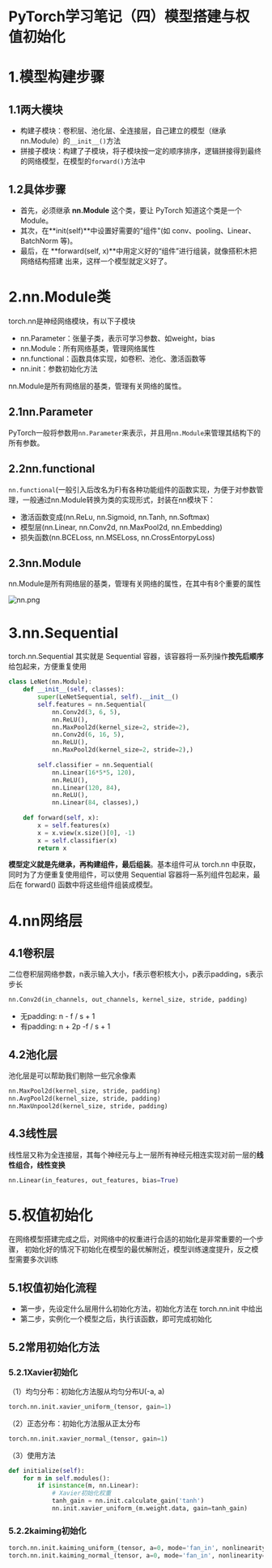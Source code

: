 # PyTorch学习笔记（四）模型搭建与权值初始化


# 1.模型构建步骤

## 1.1两大模块

- 构建子模块：卷积层、池化层、全连接层，自己建立的模型（继承nn.Module）的`__init__()`方法
- 拼接子模块：构建了子模块，将子模块按一定的顺序排序，逻辑拼接得到最终的网络模型，在模型的`forward()`方法中

## 1.2具体步骤

- 首先，必须继承 **nn.Module** 这个类，要让 PyTorch 知道这个类是一个 Module。
- 其次，在**init(self)**中设置好需要的“组件"(如 conv、pooling、Linear、BatchNorm 等)。 
- 最后，在 **forward(self, x)**中用定义好的“组件”进行组装，就像搭积木把网络结构搭建 出来，这样一个模型就定义好了。

# 2.nn.Module类

torch.nn是神经网络模块，有以下子模块

- nn.Parameter：张量子类，表示可学习参数、如weight，bias
- nn.Module：所有网络基类，管理网络属性
- nn.functional：函数具体实现，如卷积、池化、激活函数等
- nn.init：参数初始化方法

nn.Module是所有网络层的基类，管理有关网络的属性。

## 2.1nn.Parameter

PyTorch一般将参数用`nn.Parameter`来表示，并且用`nn.Module`来管理其结构下的所有参数。

## 2.2nn.functional

`nn.functional`(一般引入后改名为F)有各种功能组件的函数实现，为便于对参数管理，一般通过nn.Module转换为类的实现形式，封装在nn模块下：

- 激活函数变成(nn.ReLu, nn.Sigmoid, nn.Tanh, nn.Softmax)
- 模型层(nn.Linear, nn.Conv2d, nn.MaxPool2d, nn.Embedding)
- 损失函数(nn.BCELoss, nn.MSELoss, nn.CrossEntorpyLoss)

## 2.3nn.Module

nn.Module是所有网络层的基类，管理有关网络的属性，在其中有8个重要的属性

![nn.png](https://s1.imagehub.cc/images/2021/10/20/nn.png)

# 3.nn.Sequential

torch.nn.Sequential 其实就是 Sequential 容器，该容器将一系列操作**按先后顺序**给包起来，方便重复使用

```python
class LeNet(nn.Module):
	def __init__(self, classes):
		super(LeNetSequential, self).__init__()
	    self.features = nn.Sequential(
	        nn.Conv2d(3, 6, 5),
	        nn.ReLU(),
	        nn.MaxPool2d(kernel_size=2, stride=2),
	        nn.Conv2d(6, 16, 5),
	        nn.ReLU(),
	        nn.MaxPool2d(kernel_size=2, stride=2),)
	
	    self.classifier = nn.Sequential(
	        nn.Linear(16*5*5, 120),
	        nn.ReLU(),
	        nn.Linear(120, 84),
	        nn.ReLU(),
	        nn.Linear(84, classes),)
	
	def forward(self, x):
	    x = self.features(x)
	    x = x.view(x.size()[0], -1)
	    x = self.classifier(x)
	    return x
```

**模型定义就是先继承，再构建组件，最后组装**。基本组件可从 torch.nn 中获取，同时为了方便重复使用组件，可以使用 Sequential 容器将一系列组件包起来，最后在 forward() 函数中将这些组件组装成模型。

# 4.nn网络层

## 4.1卷积层

二位卷积层网络参数，n表示输入大小，f表示卷积核大小，p表示padding，s表示步长

```python
nn.Conv2d(in_channels, out_channels, kernel_size, stride, padding)
```

- 无padding: n - f / s + 1
- 有padding: n + 2p -f / s + 1

## 4.2池化层

池化层是可以帮助我们剔除一些冗余像素

```python
nn.MaxPool2d(kernel_size, stride, padding)
nn.AvgPool2d(kernel_size, stride, padding)
nn.MaxUnpool2d(kernel_size, stride, padding)
```

## 4.3线性层

线性层又称为全连接层，其每个神经元与上一层所有神经元相连实现对前一层的**线性组合，线性变换**

```python
nn.Linear(in_features, out_features, bias=True)
```

# 5.权值初始化

在网络模型搭建完成之后，对网络中的权重进行合适的初始化是非常重要的一个步骤， 初始化好的情况下初始化在模型的最优解附近，模型训练速度提升，反之模型需要多次训练

## 5.1权值初始化流程

- 第一步，先设定什么层用什么初始化方法，初始化方法在 torch.nn.init 中给出
- 第二步，实例化一个模型之后，执行该函数，即可完成初始化

## 5.2常用初始化方法

### 5.2.1Xavier初始化

（1）均匀分布：初始化方法服从均匀分布U(-a, a)

```python
torch.nn.init.xavier_uniform_(tensor, gain=1)
```

（2）正态分布：初始化方法服从正太分布

```python
torch.nn.init.xavier_normal_(tensor, gain=1)
```

（3）使用方法

```python
def initialize(self):
    for m in self.modules():
        if isinstance(m, nn.Linear):
            # Xavier初始化权重
            tanh_gain = nn.init.calculate_gain('tanh')
            nn.init.xavier_uniform_(m.weight.data, gain=tanh_gain)
```

### 5.2.2kaiming初始化

```python
torch.nn.init.kaiming_uniform_(tensor, a=0, mode='fan_in', nonlinearity='leaky_relu')
torch.nn.init.kaiming_normal_(tensor, a=0, mode='fan_in', nonlinearity='leaky_relu')
```






























